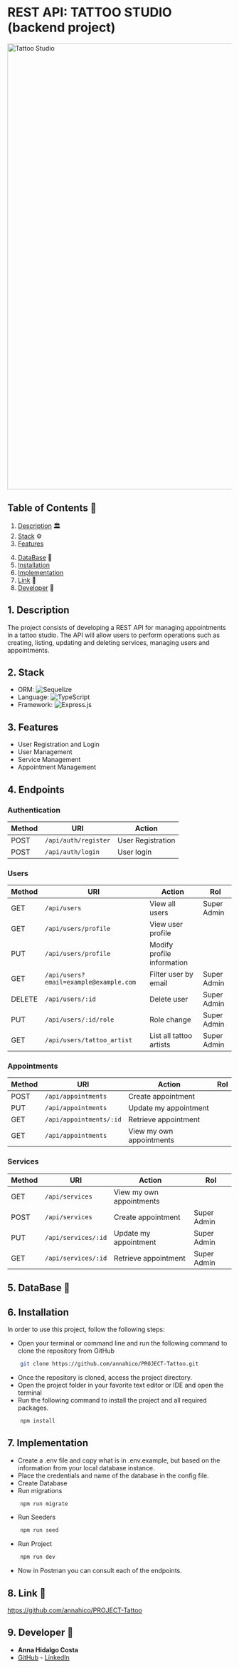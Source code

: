 # REST API: TATTOO STUDIO (backend project)

<img src="https://slm-assets.secondlife.com/assets/25494302/original/BareFlamboyantAngwantibo-size_restricted.gif?1579883171" width="1000"  alt="Tattoo Studio"/>

## Table of Contents :file_folder:

1. [Description](#description) :classical_building:
2. [Stack](#stack) :gear:
3. [Features](#features)
<!-- 4. [Endpoints](#enpoints) -->
4. [DataBase](#database) :open_book:
5. [Installation](#installation)
6. [Implementation](#implementation)
7. [Link](#link) :dart:
8. [Developer](#developer) :wave:

## 1. <a id="description">Description</a>

The project consists of developing a REST API for managing appointments in a tattoo studio. The API will allow users to perform operations such as creating, listing, updating and deleting services, managing users and appointments.

## 2. <a id="stack">Stack</a>

- ORM: ![Sequelize](https://img.shields.io/badge/Sequelize-52B0E7?style=for-the-badge&logo=Sequelize&logoColor=white)
- Language: ![TypeScript](https://img.shields.io/badge/typescript-%23007ACC.svg?style=for-the-badge&logo=typescript&logoColor=white)
- Framework: ![Express.js](https://img.shields.io/badge/express.js-%23404d59.svg?style=for-the-badge&logo=express&logoColor=%2361DAFB)

## 3. <a id="features">Features</a>

- User Registration and Login
- User Management
- Service Management
- Appointment Management

## 4. <a id="enpoints">Endpoints</a>

### Authentication

| Method | URI                  | Action            |
| ------ | -------------------- | ----------------- |
| POST   | `/api/auth/register` | User Registration |
| POST   | `/api/auth/login`    | User login        |

### Users

| Method | URI                                    | Action                     | Rol         |
| ------ | -------------------------------------- | -------------------------- | ----------- |
| GET    | `/api/users`                           | View all users             | Super Admin |
| GET    | `/api/users/profile`                   | View user profile          |             |
| PUT    | `/api/users/profile`                   | Modify profile information |             |
| GET    | `/api/users?email=example@example.com` | Filter user by email       | Super Admin |
| DELETE | `/api/users/:id`                       | Delete user                | Super Admin |
| PUT    | `/api/users/:id/role`                  | Role change                | Super Admin |
| GET    | `/api/users/tattoo_artist`             | List all tattoo artists    | Super Admin |

### Appointments

| Method | URI                     | Action                   | Rol |
| ------ | ----------------------- | ------------------------ | --- |
| POST   | `/api/appointments`     | Create appointment       |     |
| PUT    | `/api/appointments`     | Update my appointment    |     |
| GET    | `/api/appointments/:id` | Retrieve appointment     |     |
| GET    | `/api/appointments`     | View my own appointments |     |

### Services

| Method | URI                 | Action                   | Rol         |
| ------ | ------------------- | ------------------------ | ----------- |
| GET    | `/api/services`     | View my own appointments |             |
| POST   | `/api/services`     | Create appointment       | Super Admin |
| PUT    | `/api/services/:id` | Update my appointment    | Super Admin |
| GET    | `/api/services/:id` | Retrieve appointment     | Super Admin |

## 5. <a id="database">DataBase</a> :open_book:

<!-- <img src="./img/database.png"  alt="DataBase"/> -->

## 6. <a id="installation">Installation </a>

In order to use this project, follow the following steps:

- Open your terminal or command line and run the following command to clone the repository from GitHub

```sh
    git clone https://github.com/annahico/PROJECT-Tattoo.git
```

- Once the repository is cloned, access the project directory.
- Open the project folder in your favorite text editor or IDE and open the terminal
- Run the following command to install the project and all required packages.

```sh
    npm install
```

## 7. <a id="implementation">Implementation </a>

- Create a .env file and copy what is in .env.example, but based on the information from your local database instance.
- Place the credentials and name of the database in the config file.
- Create Database
- Run migrations

```sh
    npm run migrate
```

- Run Seeders

```sh
    npm run seed
```

- Run Project

```sh
    npm run dev
```

- Now in Postman you can consult each of the endpoints.

## 8. <a id="link">Link</a> :dart:

https://github.com/annahico/PROJECT-Tattoo

## 9. <a id="developer">Developer</a> :wave:

- **Anna Hidalgo Costa**
- [GitHub](https://github.com/annahico) - [LinkedIn](https://www.linkedin.com/in/annahico/)
